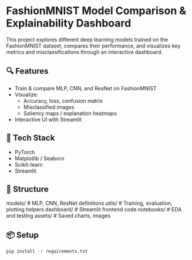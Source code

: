 # FashionMNIST Model Comparison & Explainability Dashboard

This project explores different deep learning models trained on the FashionMNIST dataset, compares their performance, and visualizes key metrics and misclassifications through an interactive dashboard.

## 🔍 Features
- Train & compare MLP, CNN, and ResNet on FashionMNIST
- Visualize:
  - Accuracy, loss, confusion matrix
  - Misclassified images
  - Saliency maps / explanation heatmaps
- Interactive UI with Streamlit

## 🧰 Tech Stack
- PyTorch
- Matplotlib / Seaborn
- Scikit-learn
- Streamlit

## 📁 Structure
models/ # MLP, CNN, ResNet definitions
utils/ # Training, evaluation, plotting helpers
dashboard/ # Streamlit frontend code
notebooks/ # EDA and testing
assets/ # Saved charts, images

## 📦 Setup

```bash
pip install -r requirements.txt
